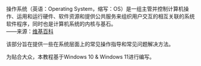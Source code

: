 操作系统（英语：Operating System，缩写：OS）是一组主管并控制计算机操作、运用和运行硬件、软件资源和提供公共服务来组织用户交互的相互关联的系统软件程序，同时也是计算机系统的内核与基石。
<br>——来源：[维基百科](https://zh.wikipedia.org/wiki/%E6%93%8D%E4%BD%9C%E7%B3%BB%E7%BB%9F)

该部分旨在提供一些在系统层面上的常见操作指导和常见问题解决方法。

为贴合大众，本教程基于Windows 10 & Windows 11进行编写。